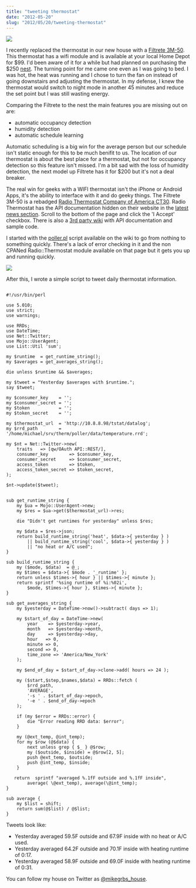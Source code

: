 ```yaml
--- 
title: "tweeting thermostat"
date: "2012-05-20"
slug: "2012/05/20/tweeting-thermostat"
---
```

<img src="/images/2012/3m-50.jpg" />

I recently replaced the thermostat in our new house with a [Filtrete 3M-50](http://www.homedepot.com/buy/electrical-home-automation-security-home-automation-climate-control/filtrete-7-day-touchscreen-wifi-enabled-programmable-thermostat-with-backlight-182800.html).  This thermostat has a wifi module and is available at your local Home Depot for $99.  I'd been aware of it for a while but had planned on purchasing the $250 [nest](http://www.nest.com/).  The turning point for me came one even as I was going to bed.  I was hot, the heat was running and I chose to turn the fan on instead of going downstairs and adjusting the thermostat.  In my defense, I knew the thermostat would switch to night mode in another 45 minutes and reduce the set point but I was still wasting energy.

Comparing the Filtrete to the nest the main features you are missing out on are:

<!-- more -->

* automatic occupancy detection
* humidity detection
* automatic schedule learning

Automatic scheduling is a big win for the average person but our schedule isn't static enough for this to be much benifit to us.  The location of our thermostat is about the best place for a thermostat, but not for occupancy detection so this feature isn't missed.  I'm a bit sad with the loss of humidity detection, the next model up Filtrete has it for $200 but it's not a deal breaker.

The real win for geeks with a WIFI thermostat isn't the iPhone or Android Apps, it's the ability to interface with it and do geeky things.  The Filtrete 3M-50 is a rebadged [Radio Thermostat Company of America CT30](http://www.radiothermostat.com/control.html).  Radio Thermostat has the API documentation hidden on their website in the [latest news section](http://www.radiothermostat.com/latestnews.html#advanced).  Scroll to the bottom of the page and click the 'I Accept' checkbox.  There is also a [3rd party wiki](http://central.isaroach.com/wiki/index.php/Main_Page) with API documentation and sample code.

I started with the [poller.pl](http://central.isaroach.com/wiki/index.php/Perl#Poller) script available on the wiki to go from nothing to something quickly.  There's a lack of error checking in it and the non CPANed Radio::Thermostat module available on that page but it gets you up and running quickly.

<img src="/images/2012/temperature-daily.png" />

After this, I wrote a simple script to tweet daily thermostat information.

<pre><code>
#!/usr/bin/perl 

use 5.010;
use strict;
use warnings;

use RRDs;
use DateTime;
use Net::Twitter;
use Mojo::UserAgent;
use List::Util 'sum';

my $runtime  = get_runtime_string();
my $averages = get_averages_string();

die unless $runtime && $averages;

my $tweet = "Yesterday $averages with $runtime.";
say $tweet;

my $consumer_key    = '';
my $consumer_secret = '';
my $token           = '';
my $token_secret    = '';

my $thermostat_url  = 'http://10.8.8.98/tstat/datalog';
my $rrd_path        = '/home/michael/srv/therm/poller/data/temperature.rrd';

my $nt = Net::Twitter-&gt;new(
    traits   =&gt; [qw/OAuth API::REST/],
    consumer_key        =&gt; $consumer_key,
    consumer_secret     =&gt; $consumer_secret,
    access_token        =&gt; $token,
    access_token_secret =&gt; $token_secret,
);

$nt-&gt;update($tweet);


sub get_runtime_string {
    my $ua = Mojo::UserAgent-&gt;new;
    my $res = $ua-&gt;get($thermostat_url)-&gt;res;

    die "Didn't get runtimes for yesterday" unless $res;

    my $data = $res-&gt;json;
    return build_runtime_string('heat', $data-&gt;{ yesterday } )
        || build_runtime_string('cool', $data-&gt;{ yesterday } )
        || "no heat or A/C used";
}

sub build_runtime_string {
    my ($mode, $data)  = @_;
    my $times = $data-&gt;{ $mode . '_runtime' };
    return unless $times-&gt;{ hour } || $times-&gt;{ minute };
    return sprintf '%sing runtime of %i:%02i',
        $mode, $times-&gt;{ hour }, $times-&gt;{ minute };
}

sub get_averages_string {
    my $yesterday = DateTime-&gt;now()-&gt;subtract( days =&gt; 1);

    my $start_of_day = DateTime-&gt;new(
        year    =&gt; $yesterday-&gt;year,
        month   =&gt; $yesterday-&gt;month,
        day     =&gt; $yesterday-&gt;day,
        hour   =&gt; 0,
        minute =&gt; 0,
        second =&gt; 0,
        time_zone =&gt; 'America/New_York'
    );

    my $end_of_day = $start_of_day-&gt;clone-&gt;add( hours =&gt; 24 );

    my ($start,$step,$names,$data) = RRDs::fetch (
        $rrd_path,
        'AVERAGE',
        '-s ' . $start_of_day-&gt;epoch,
        '-e ' . $end_of_day-&gt;epoch
    );

    if (my $error = RRDs::error) {
        die "Error reading RRD data: $error";
    }

    my (@ext_temp, @int_temp);
    for my $row (@$data) {
        next unless grep { $_ } @$row;
        my ($outside, $inside) = @$row[2, 5];
        push @ext_temp, $outside;
        push @int_temp, $inside;
    }

   return  sprintf "averaged %.1fF outside and %.1fF inside",
        average( \@ext_temp), average(\@int_temp);
}

sub average {
    my $list = shift;
    return sum(@$list) / @$list;
}
</code></pre>

Tweets look like:

* Yesterday averaged 59.5F outside and 67.9F inside with no heat or A/C used.
* Yesterday averaged 64.2F outside and 70.1F inside with heating runtime of 0:17.
* Yesterday averaged 58.9F outside and 69.0F inside with heating runtime of 0:31.

You can follow my house on Twitter as [@mikegrbs_house](https://twitter.com/#!/mikegrbs_house).
